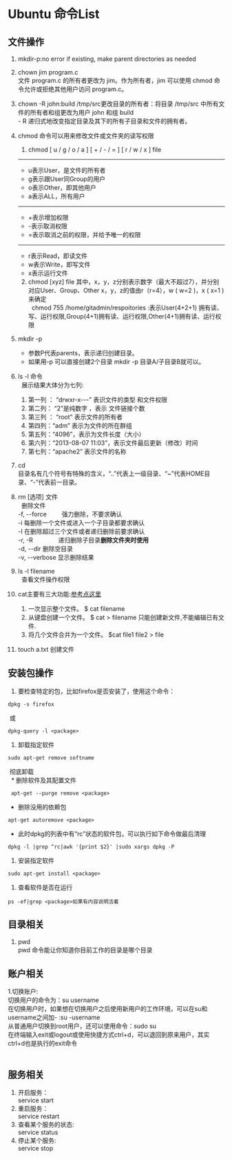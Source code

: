 # Ubuntu 命令List

## 文件操作
1. mkdir-p:no error if existing, make parent directories as needed
1. chown jim program.c<br/>文件 program.c 的所有者更改为 jim。作为所有者，jim 可以使用 chmod 命令允许或拒绝其他用户访问 program.c。
1. chown -R john:build /tmp/src更改目录的所有者：将目录 /tmp/src 中所有文件的所有者和组更改为用户 john 和组 build<br/>- R 递归式地改变指定目录及其下的所有子目录和文件的拥有者。
1. chmod 命令可以用来修改文件或文件夹的读写权限 <br/>
   1. chmod [ u / g / o / a ] [ + / - / = ] [ r / w / x ] file<br/>
   ---------------------------------
   * u表示User，是文件的所有者
   * g表示跟User同Group的用户
   * o表示Other，即其他用户
   * a表示ALL，所有用户
   ---------------------------------
   * +表示增加权限
   * -表示取消权限
   * =表示取消之前的权限，并给予唯一的权限
   ----------------------------------
   * r表示Read，即读文件
   * w表示Write，即写文件
   * x表示运行文件
   2. chmod [xyz] file
   其中，x，y，z分别表示数字（最大不超过7），并分别对应User、Group、Other
   x，y，z的值由r（r=4），w ( w=2 )，x ( x=1 )来确定<br/>
   chmod 755 /home/gitadmin/respoitories :表示User(4+2+1) 拥有读、写、运行权限,Group(4+1)拥有读、运行权限,Other(4+1)拥有读、运行权限
1. mkdir -p<br/>
   * 参数P代表parents，表示递归创建目录。
   * 如果用-p 可以直接创建2个目录 mkdir -p 目录A/子目录B就可以。
   
1. ls -l 命令<br/>
   展示结果大体分为七列:<br/>
     1. 第一列 ： “drwxr-x---”  表识文件的类型 和文件权限  
     1. 第二列： “2”是纯数字 ，表示 文件链接个数 
     1. 第三列 ： “root” 表示文件的所有者 
     1. 第四列：“adm” 表示为文件的所在群组 
     1. 第五列：“4096”，表示为文件长度（大小）
     1. 第六列：“2013-08-07 11:03”，表示文件最后更新（修改）时间  
     1. 第七列：“apache2” 表示文件的名称  
1. cd<br/>
   目录名有几个符号有特殊的含义，“..”代表上一级目录、“~”代表HOME目录、“-”代表前一目录。
1. rm [选项] 文件<br/>
   删除文件<br/>
  -f, --force          强力删除，不要求确认<br/>
  -i                       每删除一个文件或进入一个子目录都要求确认<br/>
  -I                       在删除超过三个文件或者递归删除前要求确认<br/>
  -r, -R                递归删除子目录**删除文件夹时使用**<br/>
  -d, --dir             删除空目录<br/>
  -v, --verbose     显示删除结果<br/>
1. ls -l filename<br/>
   查看文件操作权限
1. cat主要有三大功能:[参考点这里](http://blog.csdn.net/jackalfly/article/details/7556848)
   1. 一次显示整个文件。
$ cat   filename
   1. 从键盘创建一个文件。
$ cat  >  filename
只能创建新文件,不能编辑已有文件.
   1. 将几个文件合并为一个文件。
$cat   file1   file2  > file
1. touch a.txt
创建文件
## 安装包操作
1. 要检查特定的包，比如firefox是否安装了，使用这个命令：
  ```
  dpkg -s firefox
  ```
  或<br/>
  ```
  dpkg-query -l <package>
  ```
1. 卸载指定软件
  ```
  sudo apt-get remove softname
  ```
  彻底卸载<br/>
   * 删除软件及其配置文件
  ```
  apt-get --purge remove <package>
  ```
   * 删除没用的依赖包
  ```
  apt-get autoremove <package>
  ```
   * 此时dpkg的列表中有“rc”状态的软件包，可以执行如下命令做最后清理
  ```
  dpkg -l |grep ^rc|awk '{print $2}' |sudo xargs dpkg -P
  ```
1. 安装指定软件
```
sudo apt-get install <package>
```
1. 查看软件是否在运行
```
ps -ef|grep <package>如果有内容说明活着
```
## 目录相关
1. pwd<br/>
   pwd 命令能让你知道你目前工作的目录是哪个目录
   
## 账户相关
1.切换账户:<br/>
  切换用户的命令为：su username<br/>
  在切换用户时，如果想在切换用户之后使用新用户的工作环境，可以在su和username之间加- :su -username<br/>
  从普通用户切换到root用户，还可以使用命令：sudo su<br/>
  在终端输入exit或logout或使用快捷方式ctrl+d，可以退回到原来用户，其实ctrl+d也是执行的exit命令<br/>
  
## 服务相关
1. 开启服务：<br/>
service <servicename> start
1. 重启服务：<br/>
service <servicename> restart
1. 查看某个服务的状态:<br/>
service <servicename> status
1. 停止某个服务:<br/>
service <servicename> stop

